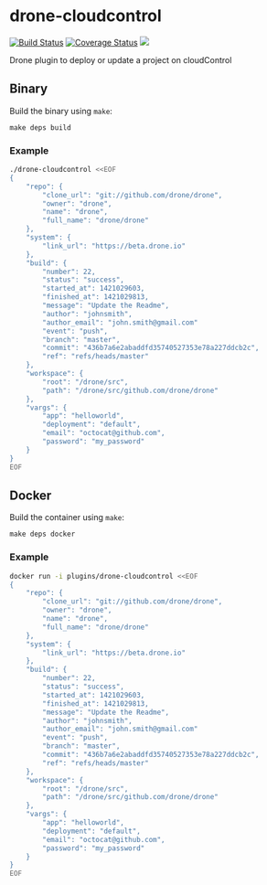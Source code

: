 # drone-cloudcontrol

[![Build Status](http://beta.drone.io/api/badges/drone-plugins/drone-cloudcontrol/status.svg)](http://beta.drone.io/drone-plugins/drone-cloudcontrol)
[![Coverage Status](https://aircover.co/badges/drone-plugins/drone-cloudcontrol/coverage.svg)](https://aircover.co/drone-plugins/drone-cloudcontrol)
[![](https://badge.imagelayers.io/plugins/drone-cloudcontrol:latest.svg)](https://imagelayers.io/?images=plugins/drone-cloudcontrol:latest 'Get your own badge on imagelayers.io')

Drone plugin to deploy or update a project on cloudControl

## Binary

Build the binary using `make`:

```
make deps build
```

### Example

```sh
./drone-cloudcontrol <<EOF
{
    "repo": {
        "clone_url": "git://github.com/drone/drone",
        "owner": "drone",
        "name": "drone",
        "full_name": "drone/drone"
    },
    "system": {
        "link_url": "https://beta.drone.io"
    },
    "build": {
        "number": 22,
        "status": "success",
        "started_at": 1421029603,
        "finished_at": 1421029813,
        "message": "Update the Readme",
        "author": "johnsmith",
        "author_email": "john.smith@gmail.com"
        "event": "push",
        "branch": "master",
        "commit": "436b7a6e2abaddfd35740527353e78a227ddcb2c",
        "ref": "refs/heads/master"
    },
    "workspace": {
        "root": "/drone/src",
        "path": "/drone/src/github.com/drone/drone"
    },
    "vargs": {
        "app": "helloworld",
        "deployment": "default",
        "email": "octocat@github.com",
        "password": "my_password"
    }
}
EOF
```

## Docker

Build the container using `make`:

```
make deps docker
```

### Example

```sh
docker run -i plugins/drone-cloudcontrol <<EOF
{
    "repo": {
        "clone_url": "git://github.com/drone/drone",
        "owner": "drone",
        "name": "drone",
        "full_name": "drone/drone"
    },
    "system": {
        "link_url": "https://beta.drone.io"
    },
    "build": {
        "number": 22,
        "status": "success",
        "started_at": 1421029603,
        "finished_at": 1421029813,
        "message": "Update the Readme",
        "author": "johnsmith",
        "author_email": "john.smith@gmail.com"
        "event": "push",
        "branch": "master",
        "commit": "436b7a6e2abaddfd35740527353e78a227ddcb2c",
        "ref": "refs/heads/master"
    },
    "workspace": {
        "root": "/drone/src",
        "path": "/drone/src/github.com/drone/drone"
    },
    "vargs": {
        "app": "helloworld",
        "deployment": "default",
        "email": "octocat@github.com",
        "password": "my_password"
    }
}
EOF
```

